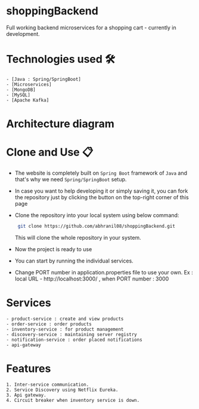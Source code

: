 # shoppingBackend
Full working backend microservices for a shopping cart - currently in development.


# Technologies used 🛠️
```
- [Java : Spring/SpringBoot]
- [Microservices]
- [MongoDB] 
- [MySQL]
- [Apache Kafka]
```
# Architecture diagram


# Clone and Use 📋

- The website is completely built on `Spring Boot` framework of `Java` and that's why we need `Spring/SpringBoot` setup.
- In case you want to help developing it or simply saving it, you can fork the repository just by clicking the button on the top-right corner of this page
- Clone the repository into your local system using below command:
  ```bash
   git clone https://github.com/abhranil08/shoppingBackend.git
  ```
  This will clone the whole repository in your system.
  
- Now the project is ready to use
- You can start by running the individual services.
- Change PORT number in application.properties file to use your own. Ex : local URL - http://localhost:3000/ , when PORT number : 3000

# Services
```
- product-service : create and view products
- order-service : order products
- inventory-service : for product management
- discovery-service : maintaining server registry
- notification-service : order placed notifications
- api-gateway
```

# Features
```
1. Inter-service communication.
2. Service Discovery using Netflix Eureka.
3. Api gateway.
4. Circuit breaker when inventory service is down.
```
